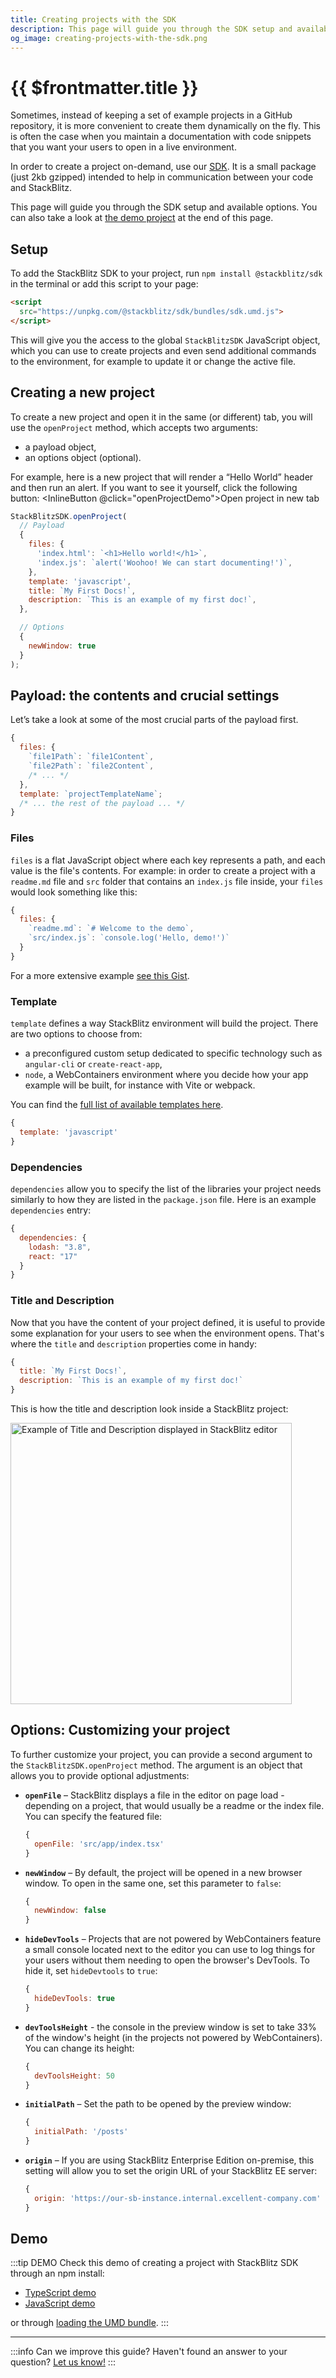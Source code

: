 ```yaml
---
title: Creating projects with the SDK
description: This page will guide you through the SDK setup and available options.
og_image: creating-projects-with-the-sdk.png
---
```


<script setup lang="ts">
import sdk from '@stackblitz/sdk';
import InlineButton from '@theme/components/InlineButton.vue';

function openProjectDemo() {
  sdk.openProject(
    {
      files: {
        'index.html': `<h1>Hello world!</h1>`,
        'index.js': `alert('Woohoo! We can start documenting!')`,
      },
      template: 'javascript',
      title: `My First Docs!`,
      description: `This is an example of my first doc!`,
    },
    {
      newWindow: true,
    }
  );
}
</script>

# {{ $frontmatter.title }}

Sometimes, instead of keeping a set of example projects in a GitHub repository, it is more convenient to create them dynamically on the fly. This is often the case when you maintain a documentation with code snippets that you want your users to open in a live environment.

In order to create a project on-demand, use our [SDK](https://www.npmjs.com/package/@stackblitz/sdk). It is a small package (just 2kb gzipped) intended to help in communication between your code and StackBlitz.

This page will guide you through the SDK setup and available options. You can also take a look at [the demo project](#demo) at the end of this page.

## Setup

To add the StackBlitz SDK to your project, run `npm install @stackblitz/sdk` in the terminal or add this script to your page:

```html
<script
  src="https://unpkg.com/@stackblitz/sdk/bundles/sdk.umd.js">
</script>
```

This will give you the access to the global `StackBlitzSDK` JavaScript object, which you can use to create projects and even send additional commands to the environment, for example to update it or change the active file.

## Creating a new project

To create a new project and open it in the same (or different) tab, you will use the `openProject` method, which accepts two arguments:

- a payload object,
- an options object (optional).

For example, here is a new project that will render a “Hello World” header and then run an alert. If you want to see it yourself, click the following button: <InlineButton @click="openProjectDemo">Open project in new tab</InlineButton>

```js
StackBlitzSDK.openProject(
  // Payload
  {
    files: {
      'index.html': `<h1>Hello world!</h1>`,
      'index.js': `alert('Woohoo! We can start documenting!')`,
    },
    template: 'javascript',
    title: `My First Docs!`,
    description: `This is an example of my first doc!`,
  },

  // Options
  {
    newWindow: true
  }
);
```

## Payload: the contents and crucial settings

Let’s take a look at some of the most crucial parts of the payload first.

```js
{
  files: {
    `file1Path`: `file1Content`,
    `file2Path`: `file2Content`,
    /* ... */
  },
  template: `projectTemplateName`;
  /* ... the rest of the payload ... */
}
```

### Files

`files` is a flat JavaScript object where each key represents a path, and each value is the file's contents.
For example: in order to create a project with a `readme.md` file and `src` folder that contains an `index.js` file inside, your `files` would look something like this:

```js
{
  files: {
    `readme.md`: `# Welcome to the demo`,
    `src/index.js`: `console.log('Hello, demo!')`
  }
}
```

For a more extensive example [see this Gist](https://gist.github.com/sulco/df406c4f658121875bcf2d62d112545a).

### Template

`template` defines a way StackBlitz environment will build the project. There are two options to choose from:
- a preconfigured custom setup dedicated to specific technology such as `angular-cli` or `create-react-app`,
- `node`, a WebContainers environment where you decide how your app example will be built, for instance with Vite or webpack.

You can find the [full list of available templates here](/platform/api/javascript-sdk#supported-project-types).

```js
{
  template: 'javascript'
}
```

### Dependencies

`dependencies` allow you to specify the list of the libraries your project needs similarly to how they are listed in the `package.json` file. Here is an example `dependencies` entry:

```js
{
  dependencies: {
    lodash: "3.8",
    react: "17"
  }
}
```

### Title and Description

Now that you have the content of your project defined, it is useful to provide some explanation for your users to see when the environment opens. That's where the `title` and `description` properties come in handy:

```js
{
  title: `My First Docs!`,
  description: `This is an example of my first doc!`
}
```

This is how the title and description look inside a StackBlitz project:

<img alt="Example of Title and Description displayed in StackBlitz editor" src="./assets/metadata.png" style="width:450px" />

## Options: Customizing your project

To further customize your project, you can provide a second argument to the `StackBlitzSDK.openProject` method. The argument is an object that allows you to provide optional adjustments:

- **`openFile`** – StackBlitz displays a file in the editor on page load - depending on a project, that would usually be a readme or the index file. You can specify the featured file:
    ```js
    {
      openFile: 'src/app/index.tsx'
    }
    ```
- **`newWindow`** – By default, the project will be opened in a new browser window. To open in the same one, set this parameter to `false`:
    ```js
    {
      newWindow: false
    }
    ```
- **`hideDevTools`** – Projects that are not powered by WebContainers feature a small console located next to the editor you can use to log things for your users without them needing to open the browser's DevTools. To hide it, set `hideDevtools` to `true`:
    ```js
    {
      hideDevTools: true
    }
    ```
- **`devToolsHeight`** - the console in the preview window is set to take 33% of the window's height (in the projects not powered by WebContainers). You can change its height:
    ```js
    {
      devToolsHeight: 50
    }
    ```
- **`initialPath`** – Set the path to be opened by the preview window:
    ```js
    {
      initialPath: '/posts'
    }
    ```
- **`origin`** – If you are using StackBlitz Enterprise Edition on-premise, this setting will allow you to set the origin URL of your StackBlitz EE server:
    ```js
    {
      origin: 'https://our-sb-instance.internal.excellent-company.com'
    }
    ```

## Demo

:::tip DEMO
Check this demo of creating a project with StackBlitz SDK through an npm install:

- [TypeScript demo](https://stackblitz.com/edit/sdk-create-project-with-npm-ts)
- [JavaScript demo](https://stackblitz.com/edit/sdk-create-project-with-npm-js)

or through [loading the UMD bundle](https://stackblitz.com/edit/sdk-create-project-with-script-js).
:::

---

:::info Can we improve this guide?
Haven't found an answer to your question? [Let us know!](mailto:devrel@stackblitz.com)
:::
